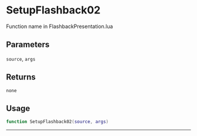 # SetupFlashback02
Function name in FlashbackPresentation.lua
## Parameters
`source`, `args`
## Returns
`none`
## Usage
```lua
function SetupFlashback02(source, args)
```
---
